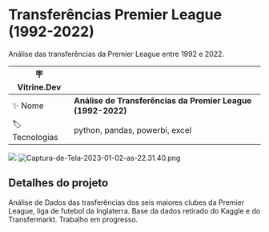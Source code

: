   # Transferências Premier League (1992-2022)

Análise das transferências da Premier League entre 1992 e 2022.

| :placard: Vitrine.Dev |     |
| -------------  | --- |
| :sparkles: Nome        | **Análise de Transferências da Premier League (1992-2022)**
| :label: Tecnologias | python, pandas, powerbi, excel

<!-- Inserir imagem com a #vitrinedev ao final do link -->
![](https://www.imagemhost.com.br/image/r0sp2P#vitrinedev)
<img src="https://www.imagemhost.com.br/images/2023/01/03/Captura-de-Tela-2023-01-02-as-22.31.40.png" alt="Captura-de-Tela-2023-01-02-as-22.31.40.png" border="0" />

## Detalhes do projeto

Análise de Dados das trasferências dos seis maiores clubes da Premier League, liga de futebol da Inglaterra.
Base da dados retirado do Kaggle e do Transfermarkt.
Trabalho em progresso.
